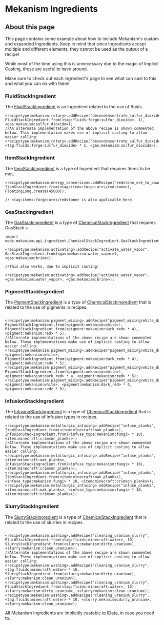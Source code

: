 # Mekanism Ingredients

## About this page

This page contains some example about how to include Mekanism's custom and expanded Ingredients.
Keep in mind that since Ingredients accept multiple and different elements, they cannot be used as the output of a recipe!

While most of the time using this is unnecessary due to the magic of Implicit Casting, these are useful to have around.

Make sure to check out each ingredient's page to see what can cast to this and what you can do with them!

### FluidStackIngredient

The [FluidStackIngredient](/mods/Mekanism/api/ingredient/FluidStackIngredient) is an Ingredient related to the use of fluids.

```zenscript
<recipetype:mekanism:rotary>.addRecipe("decondensentrate_sulfur_dioxide", FluidStackIngredient.from(<tag:fluids:forge:sulfur_dioxide>, 1), <gas:mekanism:sulfur_dioxide>);
//An alternate implementation of the above recipe is shown commented below. This implementation makes use of implicit casting to allow easier calling:
<recipetype:mekanism:rotary>.addRecipe("decondensentrate_sulfur_dioxide", <tag:fluids:forge:sulfur_dioxide> * 1, <gas:mekanism:sulfur_dioxide>);
```

### ItemStackIngredient

The [ItemStackIngredient](/mods/Mekanism/api/ingredient/ItemStackIngredient) is a type of Ingredient that requires Items to be met.

```zenscript
<recipetype:mekanism:energy_conversion>.addRecipe("redstone_ore_to_power", ItemStackIngredient.from(<tag:items:forge:ores/redstone>), FloatingLong.create(45000));

// <tag:items:forge:ores/redstone> is also applicable here.
```


### GasStackIngredient

The [GasStackIngredient](/mods/Mekanism/api/ingredient/ChemicalStackIngredient/GasStackIngredient) is a type of [ChemicalStackIngredient](/mods/Mekanism/api/ingredient/ChemicalStackIngredient) that requires GasStack s

```
import mods.mekanism.api.ingredient.ChemicalStackIngredient.GasStackIngredient;

<recipetype:mekanism:activating>.addRecipe("activate_water_vapor", GasStackIngredient.from(<gas:mekanism:water_vapor>), <gas:mekanism:brine>);

//This also works, due to implicit casting!

<recipetype:mekanism:activating>.addRecipe("activate_water_vapor", <gas:mekanism:water_vapor>, <gas:mekanism:brine>);
```

### PigmentStackIngredient

The [PigmentStackIngredient](/mods/Mekanism/api/ingredient/ChemicalStackIngredient/PigmentStackIngredient) is a type of
[ChemicalStackIngredient](/mods/Mekanism/api/ingredient/ChemicalStackIngredient) that is related to the use of pigments in recipes.

```zenscript

<recipetype:mekanism:pigment_mixing>.addRecipe("pigment_mixing/white_dark_red_to_red", PigmentStackIngredient.from(<pigment:mekanism:white>), PigmentStackIngredient.from(<pigment:mekanism:dark_red> * 4), <pigment:mekanism:red> * 5);
//Alternate implementations of the above recipe are shown commented below. These implementations make use of implicit casting to allow easier calling:
<recipetype:mekanism:pigment_mixing>.addRecipe("pigment_mixing/white_dark_red_to_red", <pigment:mekanism:white>, PigmentStackIngredient.from(<pigment:mekanism:dark_red> * 4), <pigment:mekanism:red> * 5);
<recipetype:mekanism:pigment_mixing>.addRecipe("pigment_mixing/white_dark_red_to_red", PigmentStackIngredient.from(<pigment:mekanism:white>), <pigment:mekanism:dark_red> * 4, <pigment:mekanism:red> * 5);
<recipetype:mekanism:pigment_mixing>.addRecipe("pigment_mixing/white_dark_red_to_red", <pigment:mekanism:white>, <pigment:mekanism:dark_red> * 4, <pigment:mekanism:red> * 5);
```

### InfusionStackIngredient

The [InfusionStackIngredient](/mods/Mekanism/api/ingredient/ChemicalStackIngredient/InfusionStackIngredient) is a type of
[ChemicalStackIngredient](/mods/Mekanism/api/ingredient/ChemicalStackIngredient) that is related to the use of infusion types in recipes.

```zenscript
<recipetype:mekanism:metallurgic_infusing>.addRecipe("infuse_planks", ItemStackIngredient.from(<item:minecraft:oak_planks>), InfusionStackIngredient.from(<infuse_type:mekanism:fungi> * 10), <item:minecraft:crimson_planks>);
//Alternate implementations of the above recipe are shown commented below. These implementations make use of implicit casting to allow easier calling:
<recipetype:mekanism:metallurgic_infusing>.addRecipe("infuse_planks", <item:minecraft:oak_planks>, InfusionStackIngredient.from(<infuse_type:mekanism:fungi> * 10), <item:minecraft:crimson_planks>);
<recipetype:mekanism:metallurgic_infusing>.addRecipe("infuse_planks", ItemStackIngredient.from(<item:minecraft:oak_planks>), <infuse_type:mekanism:fungi> * 10, <item:minecraft:crimson_planks>);
<recipetype:mekanism:metallurgic_infusing>.addRecipe("infuse_planks", <item:minecraft:oak_planks>, <infuse_type:mekanism:fungi> * 10, <item:minecraft:crimson_planks>);
```

### SlurryStackIngredient

The [SlurryStackIngredient](/mods/Mekanism/api/ingredient/ChemicalStackIngredient/SlurryStackIngredient) is a type of
[ChemicalStackIngredient](/mods/Mekanism/api/ingredient/ChemicalStackIngredient) that is related to the use of slurries in recipes.

```zenscript

<recipetype:mekanism:washing>.addRecipe("cleaning_uranium_slurry", FluidStackIngredient.from(<tag:fluids:minecraft:water>, 10), SlurryStackIngredient.from(<slurry:mekanism:dirty_uranium>), <slurry:mekanism:clean_uranium>);
//Alternate implementations of the above recipe are shown commented below. These implementations make use of implicit casting to allow easier calling:
<recipetype:mekanism:washing>.addRecipe("cleaning_uranium_slurry", <tag:fluids:minecraft:water> * 10, SlurryStackIngredient.from(<slurry:mekanism:dirty_uranium>), <slurry:mekanism:clean_uranium>);
<recipetype:mekanism:washing>.addRecipe("cleaning_uranium_slurry", FluidStackIngredient.from(<tag:fluids:minecraft:water>, 10), <slurry:mekanism:dirty_uranium>, <slurry:mekanism:clean_uranium>);
<recipetype:mekanism:washing>.addRecipe("cleaning_uranium_slurry", <tag:fluids:minecraft:water> * 10, <slurry:mekanism:dirty_uranium>, <slurry:mekanism:clean_uranium>);

```

All Mekanism Ingredients are Implicitly castable to IData, in case you need to.